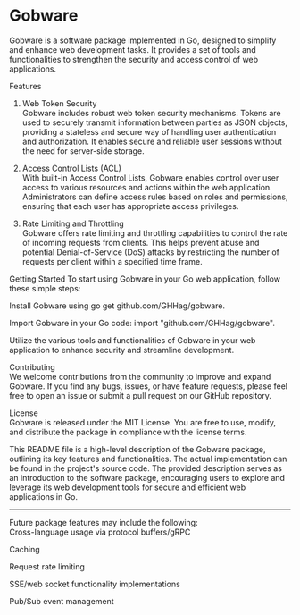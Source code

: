 # Gobware

Gobware is a software package implemented in Go, designed to simplify and enhance web development tasks. It provides a set of tools and functionalities to strengthen the security and access control of web applications.

Features
1. Web Token Security  
Gobware includes robust web token security mechanisms. Tokens are used to securely transmit information between parties as JSON objects, providing a stateless and secure way of handling user authentication and authorization. It enables secure and reliable user sessions without the need for server-side storage.

2. Access Control Lists (ACL)  
With built-in Access Control Lists, Gobware enables control over user access to various resources and actions within the web application. Administrators can define access rules based on roles and permissions, ensuring that each user has appropriate access privileges.

3. Rate Limiting and Throttling  
Gobware offers rate limiting and throttling capabilities to control the rate of incoming requests from clients. This helps prevent abuse and potential Denial-of-Service (DoS) attacks by restricting the number of requests per client within a specified time frame.

Getting Started
To start using Gobware in your Go web application, follow these simple steps:

Install Gobware using go get github.com/GHHag/gobware.

Import Gobware in your Go code: import "github.com/GHHag/gobware".

Utilize the various tools and functionalities of Gobware in your web application to enhance security and streamline development.

Contributing  
We welcome contributions from the community to improve and expand Gobware. If you find any bugs, issues, or have feature requests, please feel free to open an issue or submit a pull request on our GitHub repository.

License  
Gobware is released under the MIT License. You are free to use, modify, and distribute the package in compliance with the license terms.

This README file is a high-level description of the Gobware package, outlining its key features and functionalities. The actual implementation can be found in the project's source code. The provided description serves as an introduction to the software package, encouraging users to explore and leverage its web development tools for secure and efficient web applications in Go.

---

Future package features may include the following:  
Cross-language usage via protocol buffers/gRPC

Caching

Request rate limiting

SSE/web socket functionality implementations

Pub/Sub event management
